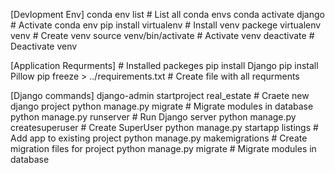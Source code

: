 [Devlopment Env]
conda env list                                  # List all conda envs
conda activate django                           # Activate conda env
pip install virtualenv                          # Install venv packege
virtualenv venv                                 # Create venv
source venv/bin/activate                        # Activate venv
deactivate                                      # Deactivate venv


[Application Requrments]                        # Installed packeges
pip install Django
pip install Pillow
pip freeze > ../requirements.txt                # Create file with all requrments

[Django commands]
django-admin startproject real_estate           # Craete new django project
python manage.py migrate                        # Migrate modules in database
python manage.py runserver                      # Run Django server
python manage.py createsuperuser                # Create SuperUser
python manage.py startapp listings              # Add app to existing project
python manage.py makemigrations                 # Create migration files for project
python manage.py migrate                        # Migrate modules in database


